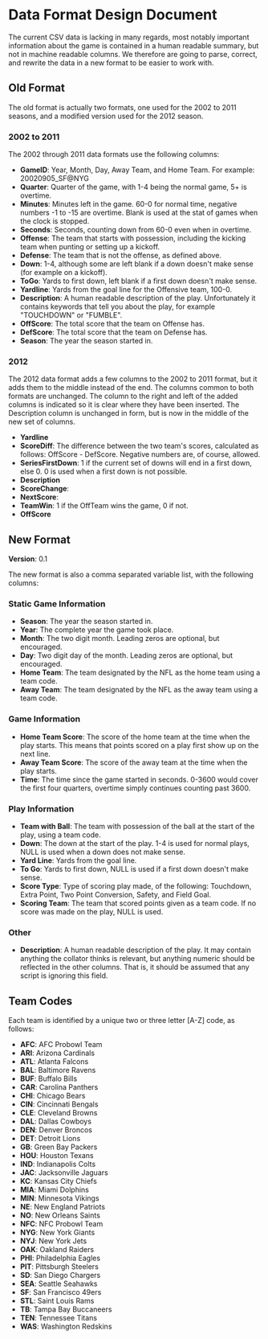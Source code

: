 # Data Format Design Document

The current CSV data is lacking in many regards, most notably important
information about the game is contained in a human readable summary, but not
in machine readable columns. We therefore are going to parse, correct, and
rewrite the data in a new format to be easier to work with.

## Old Format

The old format is actually two formats, one used for the 2002 to 2011 seasons,
and a modified version used for the 2012 season.

### 2002 to 2011

The 2002 through 2011 data formats use the following columns:

* **GameID**: Year, Month, Day, Away Team, and Home Team. For example:
  20020905\_SF@NYG
* **Quarter**: Quarter of the game, with 1-4 being the normal game, 5+ is
  overtime.
* **Minutes**: Minutes left in the game. 60-0 for normal time, negative numbers
  -1 to -15 are overtime. Blank is used at the stat of games when the clock is
  stopped.
* **Seconds**: Seconds, counting down from 60-0 even when in overtime.
* **Offense**: The team that starts with possession, including the kicking team
  when punting or setting up a kickoff.
* **Defense**: The team that is not the offense, as defined above.
* **Down**: 1-4, although some are left blank if a down doesn't make sense (for
  example on a kickoff).
* **ToGo**: Yards to first down, left blank if a first down doesn't make sense.
* **Yardline**: Yards from the goal line for the Offensive team, 100-0.
* **Description**: A human readable description of the play. Unfortunately it
  contains keywords that tell you about the play, for example "TOUCHDOWN" or
  "FUMBLE".
* **OffScore**: The total score that the team on Offense has.
* **DefScore**: The total score that the team on Defense has.
* **Season**: The year the season started in.

### 2012

The 2012 data format adds a few columns to the 2002 to 2011 format, but it adds
them to the middle instead of the end. The columns common to both formats are
unchanged. The column to the right and left of the added columns is indicated
so it is clear where they have been inserted. The Description column is
unchanged in form, but is now in the middle of the new set of columns.

* **Yardline**
* **ScoreDiff**: The difference between the two team's scores, calculated as
  follows: OffScore - DefScore. Negative numbers are, of course, allowed.
* **SeriesFirstDown**: 1 if the current set of downs will end in a first down,
  else 0. 0 is used when a first down is not possible.
* **Description**
* **ScoreChange**:
* **NextScore**:
* **TeamWin**: 1 if the OffTeam wins the game, 0 if not.
* **OffScore**

## New Format

**Version**: 0.1

The new format is also a comma separated variable list, with the following
columns:

### Static Game Information

* **Season**: The year the season started in.
* **Year**: The complete  year the game took place.
* **Month**: The two digit month. Leading zeros are optional, but encouraged.
* **Day**: Two digit day of the month. Leading zeros are optional, but
  encouraged.
* **Home Team**: The team designated by the NFL as the home team using a team
  code.
* **Away Team**: The team designated by the NFL as the away team using a team
  code.

### Game Information

* **Home Team Score**: The score of the home team at the time when the play
  starts. This means that points scored on a play first show up on the next
  line.
* **Away Team Score**: The score of the away team at the time when the play
  starts.
* **Time**: The time since the game started in seconds. 0-3600 would cover the
  first four quarters, overtime simply continues counting past 3600.

### Play Information

* **Team with Ball**: The team with possession of the ball at the start of the
  play, using a team code.
* **Down**: The down at the start of the play. 1-4 is used for normal plays,
  NULL is used when a down does not make sense.
* **Yard Line**: Yards from the goal line.
* **To Go**: Yards to first down, NULL is used if a first down doesn't make
  sense.
* **Score Type**: Type of scoring play made, of the following: Touchdown, Extra
  Point, Two Point Conversion, Safety, and Field Goal.
* **Scoring Team**: The team that scored points given as a team code. If no
  score was made on the play, NULL is used.

### Other

* **Description**: A human readable description of the play. It may contain
  anything the collator thinks is relevant, but anything numeric should be
  reflected in the other columns. That is, it should be assumed that any script
  is ignoring this field.

## Team Codes

Each team is identified by a unique two or three letter [A-Z] code, as follows:

* **AFC**: AFC Probowl Team
* **ARI**: Arizona Cardinals
* **ATL**: Atlanta Falcons
* **BAL**: Baltimore Ravens
* **BUF**: Buffalo Bills
* **CAR**: Carolina Panthers
* **CHI**: Chicago Bears
* **CIN**: Cincinnati Bengals
* **CLE**: Cleveland Browns
* **DAL**: Dallas Cowboys
* **DEN**: Denver Broncos
* **DET**: Detroit Lions
* **GB**:  Green Bay Packers
* **HOU**: Houston Texans
* **IND**: Indianapolis Colts
* **JAC**: Jacksonville Jaguars
* **KC**:  Kansas City Chiefs
* **MIA**: Miami Dolphins
* **MIN**: Minnesota Vikings
* **NE**: New England Patriots
* **NO**: New Orleans Saints
* **NFC**: NFC Probowl Team
* **NYG**: New York Giants
* **NYJ**: New York Jets
* **OAK**: Oakland Raiders
* **PHI**: Philadelphia Eagles
* **PIT**: Pittsburgh Steelers
* **SD**: San Diego Chargers
* **SEA**: Seattle Seahawks
* **SF**: San Francisco 49ers
* **STL**: Saint Louis Rams
* **TB**: Tampa Bay Buccaneers
* **TEN**: Tennessee Titans
* **WAS**: Washington Redskins
